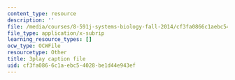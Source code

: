 ```yaml
---
content_type: resource
description: ''
file: /media/courses/8-591j-systems-biology-fall-2014/cf3fa0866c1aebc54028be1d44e943ef_NnDqJhtUqjw.srt
file_type: application/x-subrip
learning_resource_types: []
ocw_type: OCWFile
resourcetype: Other
title: 3play caption file
uid: cf3fa086-6c1a-ebc5-4028-be1d44e943ef
---
```

